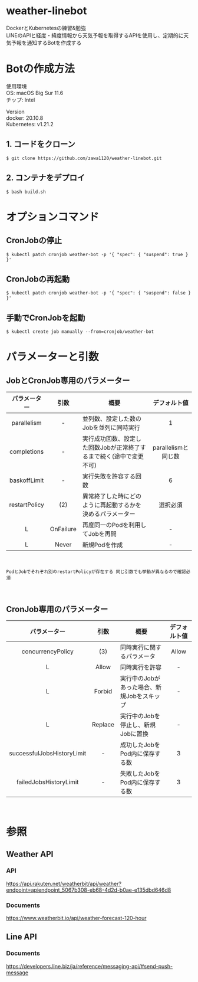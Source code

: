 # weather-linebot
DockerとKubernetesの練習&勉強  
LINEのAPIと経度・緯度情報から天気予報を取得するAPIを使用し、定期的に天気予報を通知するBotを作成する

# Botの作成方法
使用環境  
OS: macOS Big Sur 11.6  
チップ: Intel

Version  
docker: 20.10.8  
Kubernetes: v1.21.2

## 1. コードをクローン
```
$ git clone https://github.com/zawa1120/weather-linebot.git
```

## 2. コンテナをデプロイ
```
$ bash build.sh
```

# オプションコマンド

## CronJobの停止
```
$ kubectl patch cronjob weather-bot -p '{ "spec": { "suspend": true } }'
```

## CronJobの再起動
```
$ kubectl patch cronjob weather-bot -p '{ "spec": { "suspend": false } }'
```

## 手動でCronJobを起動
```
$ kubectl create job manually --from=cronjob/weather-bot
```

# パラメーターと引数
## JobとCronJob専用のパラメーター

| パラメーター | 引数 | 概要 | デフォルト値 |
| :--: | :--: | ---- | :--: |
| parallelism | - | 並列数、設定した数のJobを並列に同時実行 | 1 |
| completions | - | 実行成功回数、設定した回数Jobが正常終了するまで続く(途中で変更不可) | parallelismと同じ数 |
| baskoffLimit | - | 実行失敗を許容する回数 | 6 |
| restartPolicy | (2) | 異常終了した時にどのように再起動するかを決めるパラメーター | 選択必須 |
| L | OnFailure | 再度同一のPodを利用してJobを再開 | - |
| L | Never | 新規Podを作成 | - |

</br>

`PodとJobでそれぞれ別のrestartPolicyが存在する
同じ引数でも挙動が異なるので確認必須`

</br>

## CronJob専用のパラメーター

| パラメーター | 引数 | 概要 | デフォルト値 |
| :--: | :--: | ---- | :--: |
| concurrencyPolicy | (3) | 同時実行に関するパラメータ | Allow |
| L | Allow | 同時実行を許容 | - |
| L | Forbid | 実行中のJobがあった場合、新規Jobをスキップ| - |
| L | Replace | 実行中のJobを停止し、新規Jobに置換 | - |
| successfulJobsHistoryLimit| - | 成功したJobをPod内に保存する数 | 3 |
| failedJobsHistoryLimit | - | 失敗したJobをPod内に保存する数 | 3 |

</br>

# 参照
## Weather API
### API
https://api.rakuten.net/weatherbit/api/weather?endpoint=apiendpoint_5067b308-eb68-4d2d-b0ae-e135dbd646d8

### Documents
https://www.weatherbit.io/api/weather-forecast-120-hour

## Line API
### Documents
https://developers.line.biz/ja/reference/messaging-api/#send-push-message
